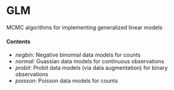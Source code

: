 # GLM

MCMC algorithms for implementing generalized linear models

#### Contents
- *negbin*: Negative binomial data models for counts
- *normal*: Guassian data models for continuous observations
- *probit*: Probit data models (via data augmentation) for binary observations
- *poisson*: Poisson data models for counts
